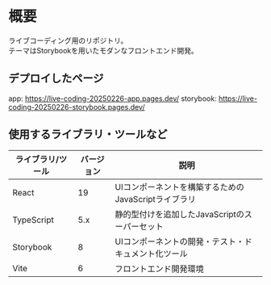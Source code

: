 # 概要
ライブコーディング用のリポジトリ。  
テーマはStorybookを用いたモダンなフロントエンド開発。

## デプロイしたページ
app: https://live-coding-20250226-app.pages.dev/
storybook: https://live-coding-20250226-storybook.pages.dev/

## 使用するライブラリ・ツールなど
| ライブラリ/ツール | バージョン | 説明 |
|-----------------|-----------|------|
| React           | 19     | UIコンポーネントを構築するためのJavaScriptライブラリ |
| TypeScript      | 5.x       | 静的型付けを追加したJavaScriptのスーパーセット |
| Storybook       | 8       | UIコンポーネントの開発・テスト・ドキュメント化ツール |
| Vite            | 6       | フロントエンド開発環境 |